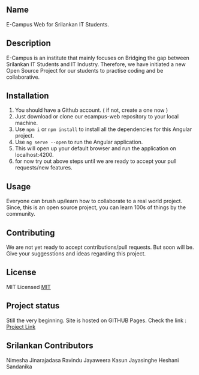 ## Name

E-Campus Web for Srilankan IT Students.

## Description

E-Campus is an institute that mainly focuses on Bridging the gap between Srilankan IT Students and IT Industry. Therefore, we have initiated a new Open Source Project for our students to practise coding and be collaborative.

## Installation

1. You should have a Github account. ( if not, create a one now )
2. Just download or clone our ecampus-web repository to your local machine.
3. Use `npm i` or `npm install` to install all the dependencies for this Angular project.
4. Use `ng serve --open` to run the Angular application.
5. This will open up your default browser and run the application on localhost:4200.
6. for now try out above steps until we are ready to accept your pull requests/new features.

## Usage

Everyone can brush up/learn how to collaborate to a real world project. Since, this is an open source project, you can learn 100s of things by the community.

## Contributing

We are not yet ready to accept contributions/pull requests. But soon will be. Give your suggesstions and ideas regarding this project.

## License

MIT Licensed [MIT](https://choosealicense.com/licenses/mit/)

## Project status

Still the very beginning.
Site is hosted on GITHUB Pages.
Check the link : [Project Link](https://nimeshmora.github.io/ecampus-web/)

## Srilankan Contributors

Nimesha Jinarajadasa
Ravindu Jayaweera
Kasun Jayasinghe
Heshani Sandanika
